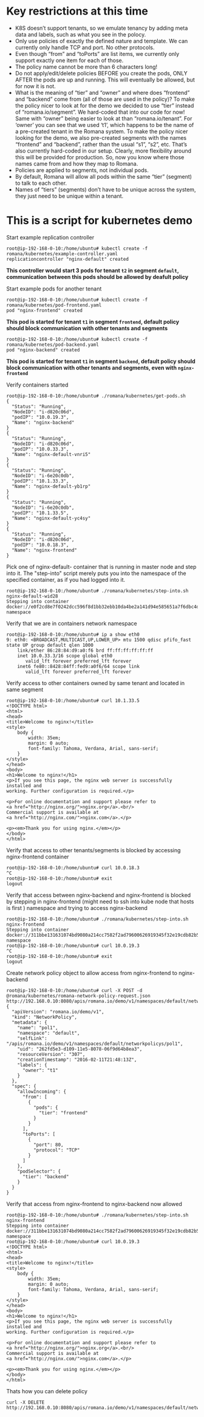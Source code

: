 Key restrictions at this time
=============================
* K8S doesn’t support tenants, so we emulate tenancy by adding meta data and labels, such as what you see in the polocy.
* Only use policies of exactly the defined nature and template. We can currently only handle TCP and port. No other protocols.
* Even though “from” and “toPorts” are list items, we currently only support exactly one item for each of those.
* The policy name cannot be more than 6 characters long!
* Do not apply/edit/delete policies BEFORE you create the pods, ONLY AFTER the pods are up and running. This will eventually be allowed, but for now it is not.
* What is the meaning of “tier” and “owner” and where does “frontend” and “backend” come from (all of those are used in the policy)? To make the policy nicer to look at for the demo we decided to use “tier” instead of “romana.io/segment”. We hard-coded that into our code for now! Same with “owner” being easier to look at than “romana.io/tenant”. For ‘owner’ you can see that we used ‘t1’, which happens to be the name of a pre-created tenant in the Romana system. To make the policy nicer looking for the demo, we also pre-created segments with the names “frontend” and “backend”, rather than the usual “s1”, “s2”, etc. That’s also currently hard-coded in our setup. Clearly, more flexibility around this will be provided for production. So, now you know where those names came from and how they map to Romana.
* Policies are applied to segments, not individual pods.
* By default, Romana will allow all pods within the same “tier” (segment) to talk to each other.
* Names of “tiers” (segments) don’t have to be unique across the system, they just need to be unique within a tenant.


This is a script for kubernetes demo
====================================

Start example replication controller
```
root@ip-192-168-0-10:/home/ubuntu# kubectl create -f romana/kubernetes/example-controller.yaml
replicationcontroller "nginx-default" created
```
**This controller would start 3 pods for tenant `t2` in segment `default`, communication between this pods should be allowed by deafult policy**

Start example pods for another tenant
```
root@ip-192-168-0-10:/home/ubuntu# kubectl create -f romana/kubernetes/pod-frontend.yaml 
pod "nginx-frontend" created
```
**This pod is started for tenant `t1` in segment `frontend`, default policy should block communication with other tenants and segments**

```
root@ip-192-168-0-10:/home/ubuntu# kubectl create -f romana/kubernetes/pod-backend.yaml 
pod "nginx-backend" created
```
**This pod is started for tenant `t1` in segment `backend`, default policy should block communication with other tenants and segments, even with `nginx-frontend`**


Verify containers started
```
root@ip-192-168-0-10:/home/ubuntu# ./romana/kubernetes/get-pods.sh
{
  "Status": "Running",
  "NodeID": "i-d820c06d",
  "podIP": "10.0.19.3",
  "Name": "nginx-backend"
}
{
  "Status": "Running",
  "NodeID": "i-d820c06d",
  "podIP": "10.0.33.3",
  "Name": "nginx-default-vnri5"
}
{
  "Status": "Running",
  "NodeID": "i-6e20c0db",
  "podIP": "10.1.33.3",
  "Name": "nginx-default-yb1rp"
}
{
  "Status": "Running",
  "NodeID": "i-6e20c0db",
  "podIP": "10.1.33.5",
  "Name": "nginx-default-yc4sy"
}
{
  "Status": "Running",
  "NodeID": "i-d820c06d",
  "podIP": "10.0.18.3",
  "Name": "nginx-frontend"
}
```

Pick one of nginx-default- container that is running in master node and step into it. The "step-into" script merely puts you into the namespace of the specified container, as if you had logged into it.
```
root@ip-192-168-0-10:/home/ubuntu# ./romana/kubernetes/step-into.sh nginx-default-wid28
Stepping into container docker://e0f2cd8e7f0242dcc596f8d1bb32ebb10da4be2a141d94e585651a7f6dbc4d10 namespace
```

Verify that we are in containers network namespace
```
root@ip-192-168-0-10:/home/ubuntu# ip a show eth0
9: eth0: <BROADCAST,MULTICAST,UP,LOWER_UP> mtu 1500 qdisc pfifo_fast state UP group default qlen 1000
    link/ether 86:28:84:d9:a0:f6 brd ff:ff:ff:ff:ff:ff
    inet 10.0.33.3/16 scope global eth0
       valid_lft forever preferred_lft forever
    inet6 fe80::8428:84ff:fed9:a0f6/64 scope link 
       valid_lft forever preferred_lft forever
```

Verify access to other containers owned by same tenant and located in same segment
```
root@ip-192-168-0-10:/home/ubuntu# curl 10.1.33.5
<!DOCTYPE html>
<html>
<head>
<title>Welcome to nginx!</title>
<style>
    body {
        width: 35em;
        margin: 0 auto;
        font-family: Tahoma, Verdana, Arial, sans-serif;
    }
</style>
</head>
<body>
<h1>Welcome to nginx!</h1>
<p>If you see this page, the nginx web server is successfully installed and
working. Further configuration is required.</p>

<p>For online documentation and support please refer to
<a href="http://nginx.org/">nginx.org</a>.<br/>
Commercial support is available at
<a href="http://nginx.com/">nginx.com</a>.</p>

<p><em>Thank you for using nginx.</em></p>
</body>
</html>
```

Verify that access to other tenants/segments is blocked by accessing nginx-frontend container
```
root@ip-192-168-0-10:/home/ubuntu# curl 10.0.18.3
^C
root@ip-192-168-0-10:/home/ubuntu# exit
logout
```

Verify that access between nginx-backend and nginx-frontend is blocked by stepping in nginx-frontend (might need to ssh into kube node that hosts is first ) namespace and trying to access nginx-backend
```
root@ip-192-168-0-10:/home/ubuntu# ./romana/kubernetes/step-into.sh nginx-frontend
Stepping into container docker://311bbe131631074bd9080a214cc7582f2ad79600626919345f32e19cdb82b577 namespace
root@ip-192-168-0-10:/home/ubuntu# curl 10.0.19.3
^C
root@ip-192-168-0-10:/home/ubuntu# exit
logout
```

Create network policy object to allow access from nginx-frontend to nginx-backend
```
root@ip-192-168-0-10:/home/ubuntu# curl -X POST -d @romana/kubernetes/romana-network-policy-request.json http://192.168.0.10:8080/apis/romana.io/demo/v1/namespaces/default/networkpolicys/
{
  "apiVersion": "romana.io/demo/v1",
  "kind": "NetworkPolicy",
  "metadata": {
    "name": "pol1",
    "namespace": "default",
    "selfLink": "/apis/romana.io/demo/v1/namespaces/default/networkpolicys/pol1",
    "uid": "262fd5e3-d109-11e5-8078-06f9d64b8ea3",
    "resourceVersion": "307",
    "creationTimestamp": "2016-02-11T21:48:13Z",
    "labels": {
      "owner": "t1"
    }
  },
  "spec": {
    "allowIncoming": {
      "from": [
        {
          "pods": {
            "tier": "frontend"
          }
        }
      ],
      "toPorts": [
        {
          "port": 80,
          "protocol": "TCP"
        }
      ]
    },
    "podSelector": {
      "tier": "backend"
    }
  }
}
```

Verify that access from nginx-frontend to nginx-backend now allowed
```
root@ip-192-168-0-10:/home/ubuntu# ./romana/kubernetes/step-into.sh nginx-frontend
Stepping into container docker://311bbe131631074bd9080a214cc7582f2ad79600626919345f32e19cdb82b577 namespace
root@ip-192-168-0-10:/home/ubuntu# curl 10.0.19.3
<!DOCTYPE html>
<html>
<head>
<title>Welcome to nginx!</title>
<style>
    body {
        width: 35em;
        margin: 0 auto;
        font-family: Tahoma, Verdana, Arial, sans-serif;
    }
</style>
</head>
<body>
<h1>Welcome to nginx!</h1>
<p>If you see this page, the nginx web server is successfully installed and
working. Further configuration is required.</p>

<p>For online documentation and support please refer to
<a href="http://nginx.org/">nginx.org</a>.<br/>
Commercial support is available at
<a href="http://nginx.com/">nginx.com</a>.</p>

<p><em>Thank you for using nginx.</em></p>
</body>
</html>
```


Thats how you can delete policy 
```
curl -X DELETE  http://192.168.0.10:8080/apis/romana.io/demo/v1/namespaces/default/networkpolicys/pol1
```
